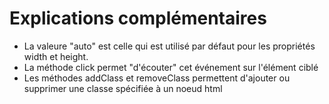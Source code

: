 # Explications complémentaires
* La valeure "auto" est celle qui est utilisé par défaut pour les propriétés width et height.
* La méthode click permet "d'écouter" cet événement sur l'élément ciblé
* Les méthodes addClass et removeClass permettent d'ajouter ou supprimer une classe spécifiée à un noeud html